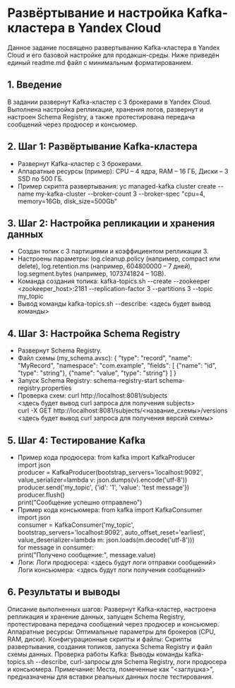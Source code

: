 # Развёртывание и настройка Kafka-кластера в Yandex Cloud
Данное задание посвящено развертыванию Kafka-кластера в Yandex Cloud и его базовой настройке для продакшн-среды. Ниже приведён единый readme.md файл с минимальным форматированием.

## 1. Введение
В задании развернут Kafka-кластер с 3 брокерами в Yandex Cloud. Выполнена настройка репликации, хранения логов, развернут и настроен Schema Registry, а также протестирована передача сообщений через продюсер и консьюмер.

## 2. Шаг 1: Развёртывание Kafka-кластера
- Развернут Kafka-кластер с 3 брокерами.
- Аппаратные ресурсы (пример): CPU – 4 ядра, RAM – 16 ГБ, Диски – 3 SSD по 500 ГБ.
- Пример скрипта развертывания:
yc managed-kafka cluster create --name my-kafka-cluster --broker-count 3 --broker-spec "cpu=4, memory=16Gb, disk_size=500Gb"

## 3. Шаг 2: Настройка репликации и хранения данных
- Создан топик с 3 партициями и коэффициентом репликации 3.
- Настроены параметры: log.cleanup.policy (например, compact или delete), log.retention.ms (например, 604800000 – 7 дней), log.segment.bytes (например, 1073741824 – 1GB).
- Команда создания топика:
kafka-topics.sh --create --zookeeper <zookeeper_host>:2181 --replication-factor 3 --partitions 3 --topic my_topic
- Вывод команды kafka-topics.sh --describe:
<здесь будет вывод команды>

## 4. Шаг 3: Настройка Schema Registry
- Развернут Schema Registry.
- Файл схемы (my_schema.avsc):
{
  "type": "record",
  "name": "MyRecord",
  "namespace": "com.example",
  "fields": [
    {"name": "id", "type": "string"},
    {"name": "value", "type": "string"}
  ]
}
- Запуск Schema Registry:
schema-registry-start schema-registry.properties
- Проверка схем:
curl http://localhost:8081/subjects  
<здесь будет вывод curl запроса для получения subjects>  
curl -X GET http://localhost:8081/subjects/<название_схемы>/versions  
<здесь будет вывод curl запроса для получения версий схемы>

## 5. Шаг 4: Тестирование Kafka
- Пример кода продюсера:
from kafka import KafkaProducer  
import json  
producer = KafkaProducer(bootstrap_servers='localhost:9092', value_serializer=lambda v: json.dumps(v).encode('utf-8'))  
producer.send('my_topic', {'id': '1', 'value': 'test message'})  
producer.flush()  
print("Сообщение успешно отправлено")
- Пример кода консьюмера:
from kafka import KafkaConsumer  
import json  
consumer = KafkaConsumer('my_topic', bootstrap_servers='localhost:9092', auto_offset_reset='earliest', value_deserializer=lambda m: json.loads(m.decode('utf-8')))  
for message in consumer:  
    print("Получено сообщение:", message.value)
- Логи:
Логи продюсера: <здесь будут логи отправки сообщений>  
Логи консьюмера: <здесь будут логи получения сообщений>

## 6. Результаты и выводы
Описание выполненных шагов: Развернут Kafka-кластер, настроена репликация и хранение данных, запущен Schema Registry, протестирована передача сообщений через продюсер и консьюмер. Аппаратные ресурсы: Оптимальные параметры для брокеров (CPU, RAM, диски). Конфигурационные скрипты и файлы: Скрипты развертывания, создания топиков, запуска Schema Registry и файл схемы данных. Проверка работы Kafka: Выводы команды kafka-topics.sh --describe, curl-запросы для Schema Registry, логи продюсера и консьюмера. Примечание: Места, помеченные как "<заглушка>", предназначены для вставки реальных данных после тестирования.
